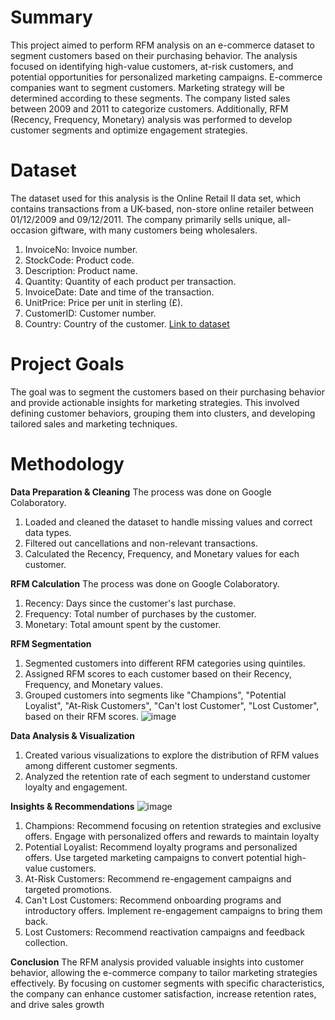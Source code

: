 # Summary
This project aimed to perform RFM analysis on an e-commerce dataset to segment customers based on their purchasing behavior. The analysis focused on identifying high-value customers, at-risk customers, and potential opportunities for personalized marketing campaigns. E-commerce companies want to segment customers. Marketing strategy will be determined according to these segments. The company listed sales between 2009 and 2011 to categorize customers. Additionally, RFM (Recency, Frequency, Monetary) analysis was performed to develop customer segments and optimize engagement strategies.

# Dataset
The dataset used for this analysis is the Online Retail II data set, which contains transactions from a UK-based, non-store online retailer between 01/12/2009 and 09/12/2011. The company primarily sells unique, all-occasion giftware, with many customers being wholesalers.
1. InvoiceNo: Invoice number.
2. StockCode: Product code.
3. Description: Product name.
4. Quantity: Quantity of each product per transaction.
5. InvoiceDate: Date and time of the transaction.
6. UnitPrice: Price per unit in sterling (£).
7. CustomerID: Customer number.
8. Country: Country of the customer.
[Link to dataset](https://www.kaggle.com/datasets/ilkeryildiz/online-retail-listing)

# Project Goals
The goal was to segment the customers based on their purchasing behavior and provide actionable insights for marketing strategies. This involved defining customer behaviors, grouping them into clusters, and developing tailored sales and marketing techniques.

# Methodology

**Data Preparation & Cleaning**
The process was done on Google Colaboratory.
1. Loaded and cleaned the dataset to handle missing values and correct data types.
2. Filtered out cancellations and non-relevant transactions.
3. Calculated the Recency, Frequency, and Monetary values for each customer.

**RFM Calculation**
The process was done on Google Colaboratory.
1. Recency: Days since the customer's last purchase.
2. Frequency: Total number of purchases by the customer.
3. Monetary: Total amount spent by the customer.

**RFM Segmentation**
1. Segmented customers into different RFM categories using quintiles.
2. Assigned RFM scores to each customer based on their Recency, Frequency, and Monetary values.
3. Grouped customers into segments like "Champions", "Potential Loyalist", "At-Risk Customers", "Can't lost Customer", "Lost Customer", based on their RFM scores.
![image](https://github.com/user-attachments/assets/46a5146e-32ed-494c-9bc1-f51e48680d7e)

**Data Analysis & Visualization**
1. Created various visualizations to explore the distribution of RFM values among different customer segments.
2. Analyzed the retention rate of each segment to understand customer loyalty and engagement.

**Insights & Recommendations**
![image](https://github.com/user-attachments/assets/727e6fd3-7611-462a-87b8-1820e2f3a1e0)
1. Champions: Recommend focusing on retention strategies and exclusive offers. Engage with personalized offers and rewards to maintain loyalty
2. Potential Loyalist: Recommend loyalty programs and personalized offers. Use targeted marketing campaigns to convert potential high-value customers.
3. At-Risk Customers: Recommend re-engagement campaigns and targeted promotions. 
4. Can't Lost Customers: Recommend onboarding programs and introductory offers. Implement re-engagement campaigns to bring them back.
5. Lost Customers: Recommend reactivation campaigns and feedback collection.


**Conclusion**
The RFM analysis provided valuable insights into customer behavior, allowing the e-commerce company to tailor marketing strategies effectively. By focusing on customer segments with specific characteristics, the company can enhance customer satisfaction, increase retention rates, and drive sales growth
